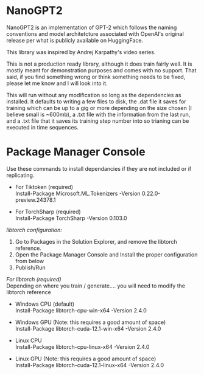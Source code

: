 # NanoGPT2

NanoGPT2 is an implementation of GPT-2 which follows the naming conventions and model architetcture associated with OpenAI's original release per what is publicly available on HuggingFace.

This library was inspired by Andrej Karpathy's video series.

This is not a production ready library, although it does train fairly well. It is mostly meant for demonstration purposes and comes with no support. That said, if you find something wrong or think something needs to be fixed, please let me know and I will look into it.

This will run without any modification so long as the dependencies as installed. It defaults to writing a few files to disk, the .dat file it saves for training which can be up to a gig or more depending on the size chosen (I believe small is ~600mb), a .txt file with the information from the last run, and a .txt file that it saves its training step number into so trianing can be executed in time sequences.

# Package Manager Console  

Use these commands to install dependancies if they are not included or if replicating.

 - For Tiktoken (required)  
   Install-Package Microsoft.ML.Tokenizers -Version 0.22.0-preview.24378.1

- For TorchSharp (required)  
   Install-Package TorchSharp -Version 0.103.0

*libtorch configuration:*  
1. Go to Packages in the Solution Explorer, and remove the libtorch reference.
2. Open the Package Manager Console and Install the proper configuration from below
3. Publish/Run


*For libtorch (required)*    
Depending on where you train / generate.... you will need to modify the libtorch reference  

- Windows CPU (default)  
Install-Package libtorch-cpu-win-x64 -Version 2.4.0

- Windows GPU (Note: this requires a good amount of space)  
Install-Package libtorch-cuda-12.1-win-x64 -Version 2.4.0

- Linux CPU  
Install-Package libtorch-cpu-linux-x64 -Version 2.4.0

- Linux GPU (Note: this requires a good amount of space)  
Install-Package libtorch-cuda-12.1-linux-x64 -Version 2.4.0
